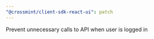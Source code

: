 ```yaml
---
"@crossmint/client-sdk-react-ui": patch
---
```


Prevent unnecessary calls to API when user is logged in
